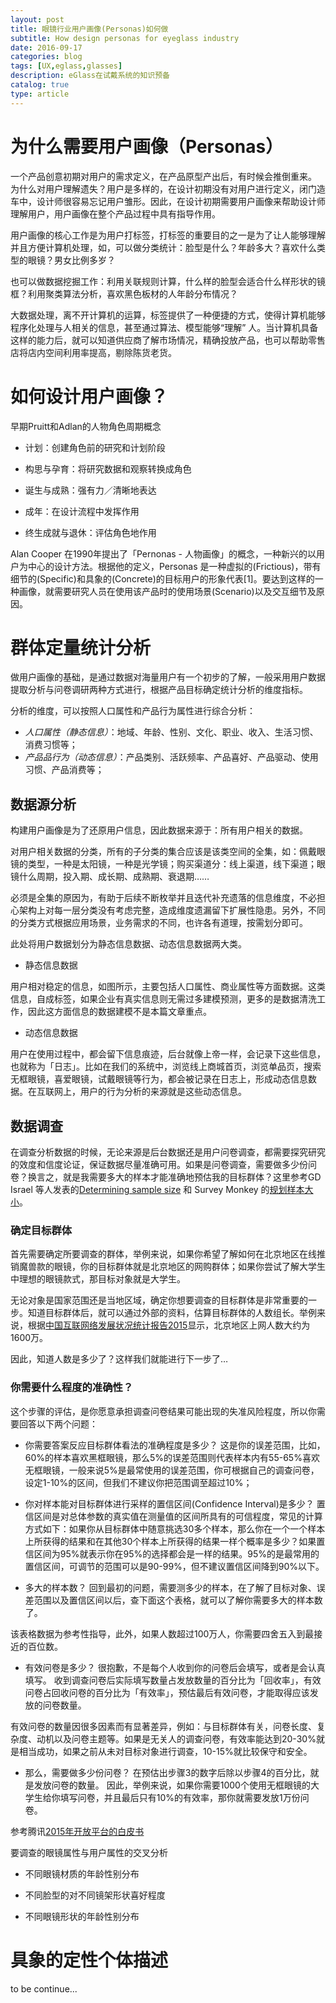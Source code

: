 ```yaml
---
layout: post
title: 眼镜行业用户画像(Personas)如何做
subtitle: How design personas for eyeglass industry
date: 2016-09-17
categories: blog
tags: [UX,eglass,glasses]
description: eGlass在试戴系统的知识预备
catalog: true
type: article
---
```


# 为什么需要用户画像（Personas）

一个产品创意初期对用户的需求定义，在产品原型产出后，有时候会推倒重来。
为什么对用户理解遗失？用户是多样的，在设计初期没有对用户进行定义，闭门造车中，设计师很容易忘记用户雏形。因此，在设计初期需要用户画像来帮助设计师理解用户，用户画像在整个产品过程中具有指导作用。

用户画像的核心工作是为用户打标签，打标签的重要目的之一是为了让人能够理解并且方便计算机处理，如，可以做分类统计：脸型是什么？年龄多大？喜欢什么类型的眼镜？男女比例多岁？ 

也可以做数据挖掘工作：利用关联规则计算，什么样的脸型会适合什么样形状的镜框？利用聚类算法分析，喜欢黑色板材的人年龄分布情况？

大数据处理，离不开计算机的运算，标签提供了一种便捷的方式，使得计算机能够程序化处理与人相关的信息，甚至通过算法、模型能够“理解” 人。当计算机具备这样的能力后，就可以知道供应商了解市场情况，精确投放产品，也可以帮助零售店将店内空间利用率提高，剔除陈货老货。

# 如何设计用户画像？

早期Pruitt和Adlan的人物角色周期概念

- 计划：创建角色前的研究和计划阶段

- 构思与孕育：将研究数据和观察转换成角色

- 诞生与成熟：强有力／清晰地表达

- 成年：在设计流程中发挥作用

- 终生成就与退休：评估角色地作用

Alan Cooper 在1990年提出了「Pernonas - 人物画像」的概念，一种新兴的以用户为中心的设计方法。根据他的定义，Personas 是一种虚拟的(Frictious)，带有细节的(Specific)和具象的(Concrete)的目标用户的形象代表[1]。要达到这样的一种画像，就需要研究人员在使用该产品时的使用场景(Scenario)以及交互细节及原因。

# 群体定量统计分析

做用户画像的基础，是通过数据对海量用户有一个初步的了解，一般采用用户数据提取分析与问卷调研两种方式进行，根据产品目标确定统计分析的维度指标。

分析的维度，可以按照人口属性和产品行为属性进行综合分析：

- *人口属性（静态信息）*：地域、年龄、性别、文化、职业、收入、生活习惯、消费习惯等；
- *产品品行为（动态信息）*：产品类别、活跃频率、产品喜好、产品驱动、使用习惯、产品消费等；

## 数据源分析

构建用户画像是为了还原用户信息，因此数据来源于：所有用户相关的数据。

对用户相关数据的分类，所有的子分类的集合应该是该类空间的全集，如：佩戴眼镜的类型，一种是太阳镜，一种是光学镜；购买渠道分：线上渠道，线下渠道；眼镜什么周期，投入期、成长期、成熟期、衰退期……

必须是全集的原因为，有助于后续不断枚举并且迭代补充遗落的信息维度，不必担心架构上对每一层分类没有考虑完整，造成维度遗漏留下扩展性隐患。另外，不同的分类方式根据应用场景，业务需求的不同，也许各有道理，按需划分即可。

此处将用户数据划分为静态信息数据、动态信息数据两大类。

- 静态信息数据

用户相对稳定的信息，如图所示，主要包括人口属性、商业属性等方面数据。这类信息，自成标签，如果企业有真实信息则无需过多建模预测，更多的是数据清洗工作，因此这方面信息的数据建模不是本篇文章重点。

- 动态信息数据

用户在使用过程中，都会留下信息痕迹，后台就像上帝一样，会记录下这些信息，也就称为「日志」。比如在我们的系统中，浏览线上商城首页，浏览单品页，搜索无框眼镜，喜爱眼镜，试戴眼镜等行为，都会被记录在日志上，形成动态信息数据。在互联网上，用户的行为分析的来源就是这些动态信息。


## 数据调查

在调查分析数据的时候，无论来源是后台数据还是用户问卷调查，都需要探究研究的效度和信度论证，保证数据尽量准确可用。如果是问卷调查，需要做多少份问卷？换言之，就是我需要多大的样本才能准确地预估我的目标群体？这里参考GD Israel 等人发表的[Determining sample size](http://zulsidi.tripod.com/pdf/DeterminingSampleSizes.pdf) 和 Survey Monkey 的[规划样本大小](https://zh.surveymonkey.com/mp/sample-size/)。

### 确定目标群体

首先需要确定所要调查的群体，举例来说，如果你希望了解如何在北京地区在线推销魔兽款的眼镜，你的目标群体就是北京地区的网购群体；如果你尝试了解大学生中理想的眼镜款式，那目标对象就是大学生。

无论对象是国家范围还是当地区域，确定你想要调查的目标群体是非常重要的一步。知道目标群体后，就可以通过外部的资料，估算目标群体的人数组长。举例来说，根据[中国互联网络发展状况统计报告2015](https://cnnic.cn/gywm/xwzx/rdxw/2015/201601/W020160122639198410766.pdf)显示，北京地区上网人数大约为1600万。

因此，知道人数是多少了？这样我们就能进行下一步了…

### 你需要什么程度的准确性？

这个步骤的评估，是你愿意承担调查问卷结果可能出现的失准风险程度，所以你需要回答以下两个问题：

- 你需要答案反应目标群体看法的准确程度是多少？
这是你的误差范围，比如，60%的样本喜欢黑框眼镜，那么5%的误差范围则代表样本内有55-65%喜欢无框眼镜，一般来说5%是最常使用的误差范围，你可根据自己的调查问卷，设定1-10%的区间，但我们不建议你把范围调至超过10%；

- 你对样本能对目标群体进行采样的置信区间(Confidence Interval)是多少？
置信区间是对总体参数的真实值在测量值的区间所具有的可信程度，常见的计算方式如下：如果你从目标群体中随意挑选30多个样本，那么你在一个一个样本上所获得的结果和在其他30个样本上所获得的结果一样个概率是多少？如果置信区间为95%就表示你在95%的选择都会是一样的结果。95%的是最常用的置信区间，可调节的范围可以是90-99%，但不建议置信区间降到90%以下。

- 多大的样本数？
回到最初的问题，需要测多少的样本，在了解了目标对象、误差范围以及置信区间以后，查下面这个表格，就可以了解你需要多大的样本数了。

该表格数据为参考性指导，此外，如果人数超过100万人，你需要四舍五入到最接近的百位数。

- 有效问卷是多少？
很抱歉，不是每个人收到你的问卷后会填写，或者是会认真填写。
收到调查问卷后实际填写数量占发放数量的百分比为「回收率」，有效问卷占回收问卷的百分比为「有效率」，预估最后有效问卷，才能取得应该发放的问卷数量。

有效问卷的数量因很多因素而有显著差异，例如：与目标群体有关，问卷长度、复杂度、动机以及问卷主题等。如果是无关人的调查问卷，有效率能达到20-30%就是相当成功，如果之前从未对目标对象进行调查，10-15%就比较保守和安全。

- 那么，需要做多少份问卷？
在预估出步骤3的数字后除以步骤4的百分比，就是发放问卷的数量。
因此，举例来说，如果你需要1000个使用无框眼镜的大学生给你填写问卷，并且最后只有10%的有效率，那你就需要发放1万份问卷。

参考腾讯[2015年开放平台的白皮书](http://wiki.open.qq.com/wiki/%E8%85%BE%E8%AE%AF%E5%BC%80%E6%94%BE%E5%B9%B3%E5%8F%B0%E6%A6%82%E8%BF%B0)

要调查的眼镜属性与用户属性的交叉分析
- 不同眼镜材质的年龄性别分布

- 不同脸型的对不同镜架形状喜好程度

- 不同眼镜形状的年龄性别分布


# 具象的定性个体描述

to be continue...









